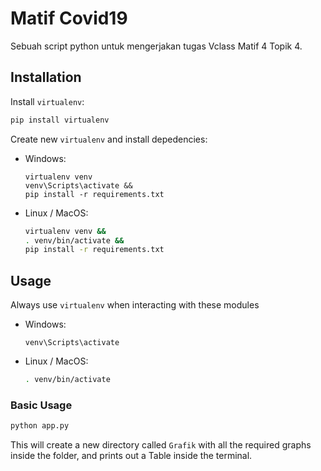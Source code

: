 # Matif Covid19

Sebuah script python untuk mengerjakan tugas Vclass Matif 4 Topik 4.

## Installation

Install `virtualenv`:

```bash
pip install virtualenv
```

Create new `virtualenv` and install depedencies:

- Windows:

    ```
    virtualenv venv
    venv\Scripts\activate &&
    pip install -r requirements.txt
    ```

- Linux / MacOS:

    ```bash
    virtualenv venv &&
    . venv/bin/activate && 
    pip install -r requirements.txt
    ```

## Usage

Always use `virtualenv` when interacting with these modules

- Windows:

  ```
  venv\Scripts\activate
  ```

- Linux / MacOS:

  ```bash
  . venv/bin/activate
  ```

### Basic Usage

```bash
python app.py
```

This will create a new directory called `Grafik` with all the required graphs inside the folder, and prints out a Table inside the terminal.
